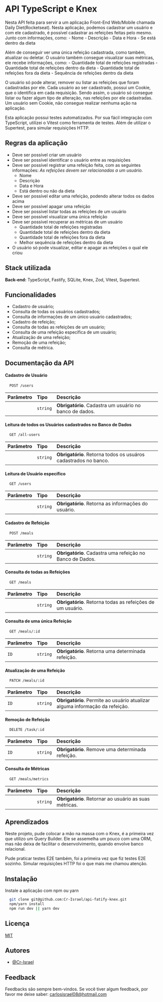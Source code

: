 
# API TypeScript e Knex

Nesta API feita para servir a um aplicação Front-End Web/Mobile chamada Daily Diet(Rocketseat).
Nesta aplicação, podemos cadastrar um usuário e com ele cadastrado, é possível cadastrar as refeições feitas pelo mesmo. Junto com informações, como:
    - Nome
    - Descrição
    - Data e Hora
    - Se está dentro da dieta

Além de conseguir ver uma única refeição cadastrada, como também, atualizar ou deletar.
O usuário também consegue visualizar suas métricas, ele recebe informações, como:
    - Quantidade total de refeições registradas
    - Quantidade total de refeições dentro da dieta
    - Quantidade total de refeições fora da dieta
    - Sequência de refeições dentro da dieta

O usuário só pode alterar, remover ou listar as refeições que foram cadastradas por ele. Cada usuário ao ser cadastrado, possui um Cookie, que o identifica em cada requisição. Sendo assim, o usuário só consegue listar ou fazer algum tipo de alteração, nas refeições por ele cadastradas.
Um usuário sem Cookie, não consegue realizar nenhuma ação na aplicação.

Esta aplicação possui testes automatizados. Por sua fácil integração com TypeScript, utilizei o Vitest como ferramenta de testes. Além de utilizar o Supertest, para simular requisições HTTP.

## Regras da aplicação

- Deve ser possível criar um usuário
- Deve ser possível identificar o usuário entre as requisições
- Deve ser possível registrar uma refeição feita, com as seguintes informações:
    *As refeições devem ser relacionadas a um usuário.*
    - Nome
    - Descrição
    - Data e Hora
    - Está dentro ou não da dieta
- Deve ser possível editar uma refeição, podendo alterar todos os dados acima
- Deve ser possível apagar uma refeição
- Deve ser possível listar todas as refeições de um usuário
- Deve ser possível visualizar uma única refeição
- Deve ser possível recuperar as métricas de um usuário
    - Quantidade total de refeições registradas
    - Quantidade total de refeições dentro da dieta
    - Quantidade total de refeições fora da dieta
    - Melhor sequência de refeições dentro da dieta
- O usuário só pode visualizar, editar e apagar as refeições o qual ele criou

## Stack utilizada

**Back-end:** TypeScript, Fastify, SQLite, Knex, Zod, Vitest, Supertest. 


## Funcionalidades

- Cadastro de usuário;
- Consulta de todas os usuários cadastrados;
- Consulta de informações de um único usuário cadastrados;
- Cadastro de refeição;
- Consulta de todas as refeições de um usuário;
- Consulta de uma refeição específica de um usuário;
- Atualização de uma refeição;
- Remoção de uma refeição;
- Consulta de métrica.

## Documentação da API

#### Cadastro de Usuário

```http
  POST /users
```

| Parâmetro   | Tipo       | Descrição                           |
| :---------- | :--------- | :---------------------------------- |
|  | `string` | **Obrigatório**. Cadastra um usuário no banco de dados. |

#### Leitura de todos os Usuários cadastrados no Banco de Dados

```http
  GET /all-users
```

| Parâmetro   | Tipo       | Descrição                                   |
| :---------- | :--------- | :------------------------------------------ |
|       | `string` | **Obrigatório**. Retorna todos os usuáros cadastrados no banco. |

#### Leitura de Usuário específico

```http
  GET /users
```
| Parâmetro   | Tipo       | Descrição                                   |
| :---------- | :--------- | :------------------------------------------ |
|      | `string` | **Obrigatório**. Retorna as informações do usuário. |

#### Cadastro de Refeição

```http
  POST /meals
```
| Parâmetro   | Tipo       | Descrição                                   |
| :---------- | :--------- | :------------------------------------------ |
|     | `string` | **Obrigatório**. Cadastra uma refeição no Banco de Dados. |

#### Consulta de todas as Refeições

```http
  GET /meals
```
| Parâmetro   | Tipo       | Descrição                                   |
| :---------- | :--------- | :------------------------------------------ |
|     | `string` | **Obrigatório**. Retorna todas as refeições de um usuário. |

#### Consulta de uma única Refeição

```http
  GET /meals/:id
```
| Parâmetro   | Tipo       | Descrição                                   |
| :---------- | :--------- | :------------------------------------------ |
|   `ID`  | `string` | **Obrigatório**. Retorna uma determinada refeição. |

#### Atualização de uma Refeição

```http
  PATCH /meals/:id
```
| Parâmetro   | Tipo       | Descrição                                   |
| :---------- | :--------- | :------------------------------------------ |
|   `ID`   | `string` | **Obrigatório**. Permite ao usuário atualizar alguma informação da refeição. |

#### Remoção de Refeição

```http
  DELETE /task/:id
```
| Parâmetro   | Tipo       | Descrição                                   |
| :---------- | :--------- | :------------------------------------------ |
|   `ID`   | `string` | **Obrigatório**. Remove uma determinada refeição. |

#### Consulta de Métricas

```http
  GET /meals/metrics
```
| Parâmetro   | Tipo       | Descrição                                   |
| :---------- | :--------- | :------------------------------------------ |
|      | `string` | **Obrigatório**. Retornar ao usuário as suas métricas. |

## Aprendizados

Neste projeto, pude colocar a mão na massa com o Knex, é a primeira vez que utilizo um Query Builder. Ele se assemelha um pouco com uma ORM, mas não deixa de facilitar o desenvolvimento, quando envolve banco relacional.

Pude praticar testes E2E também, foi a primeira vez que fiz testes E2E sozinho. Simular requisições HTTP foi o que mais me chamou atenção.

## Instalação

Instale a aplicação com npm ou yarn

```bash
  git clone git@github.com:Cr-Israel/api-fatify-knex.git
  npm/yarn install
  npm run dev || yarn dev
```
    
## Licença

[MIT](https://choosealicense.com/licenses/mit/)


## Autores

- [@Cr-Israel](https://www.github.com/Cr-Israel)


## Feedback

Feedbacks são sempre bem-vindos.
Se você tiver algum feedback, por favor me deixe saber: carlosisrael08@hotmail.com